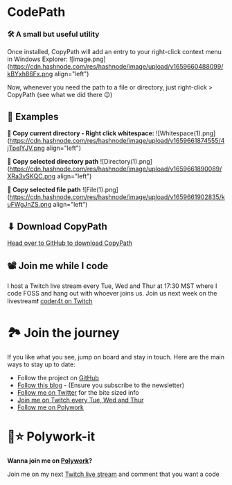 # CodePath
### 🛠 A small but useful utility

Once installed, CopyPath will add an entry to your right-click context menu in Windows Explorer:
![image.png](https://cdn.hashnode.com/res/hashnode/image/upload/v1659660488099/kBYxh86Fx.png align="left")

Now, whenever you need the path to a file or directory, just right-click > CopyPath (see what we did there 😉)

## 👀 Examples

**🔳 Copy current directory - Right click whitespace:**
![Whitespace(1).png](https://cdn.hashnode.com/res/hashnode/image/upload/v1659661874555/4jTpelYJV.png align="left")

**📂 Copy selected directory path**
![Directory(1).png](https://cdn.hashnode.com/res/hashnode/image/upload/v1659661890089/XRa3vSKQC.png align="left")

**📄 Copy selected file path**
![File(1).png](https://cdn.hashnode.com/res/hashnode/image/upload/v1659661902835/kuFWgJnZS.png align="left")


## ⬇ Download CopyPath

[Head over to GitHub to download CopyPath](https://github.com/c0der4t/CopyPath/releases/tag/1.0.0)

## 📽 Join me while I code

I host a Twitch live stream every Tue, Wed and Thur at 17:30 MST where I code FOSS and hang out with whoever joins us. Join us next week on the livestream❗ [coder4t on Twitch](https://www.twitch.tv/coder4t)

# 🏞 Join the journey 

If you like what you see, jump on board and stay in touch. Here are the main ways to stay up to date:

- Follow the project on [GitHub](https://github.com/c0der4t/CopyPath)
- [Follow this blog](https://blog.ekronds.co.za/) - (Ensure you subscribe to the newsletter)
- [Follow me on Twitter](https://twitter.com/EkronMonte) for the bite sized info
- [Join me on Twitch every Tue, Wed and Thur](https://www.twitch.tv/coder4t)
- [Follow me on Polywork](https://www.polywork.com/c0der4t)


# 🎉⭐ Polywork-it

**Wanna join me on [Polywork](https://www.polywork.com/)?**

Join me on my next [Twitch live stream](https://www.twitch.tv/coder4t) and comment that you want a code